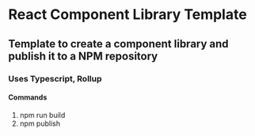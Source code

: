 # React Component Library Template

## Template to create a component library and publish it to a NPM repository

### Uses Typescript, Rollup

#### Commands

1. npm run build
2. npm publish

